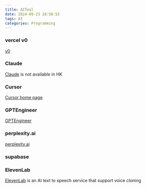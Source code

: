 ```yaml
---
title: AITool
date: 2024-09-23 18:58:53
tags: AI
categories: Programming
---
```


### vercel v0

[v0](https://v0.dev/chat)

### Claude

[Claude](https://claude.ai/) is not available in HK

### Cursor

[Cursor home page](https://www.cursor.com/)

### GPTEngineer

[GPTEngineer](https://gptengineer.app/)

### perplexity.ai

[perplexity.ai](http://perplexity.ai)

### supabase

### ElevenLab

[ElevenLab](https://elevenlabs.io/) is an AI text to speech service that support voice cloning
